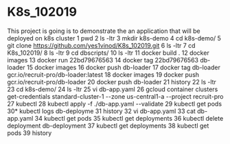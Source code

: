 # K8s_102019
This project is going is to demonstrate the an application that will be deployed on k8s cluster
    1  pwd
    2  ls -ltr
    3  mkdir k8s-demo
    4  cd k8s-demo/
    5  git clone https://github.com/yes1vinod/K8s_102019.git
    6  ls -ltr
    7  cd K8s_102019/
    8  ls -ltr
    9  cd dbscripts/
   10  ls -ltr
   11  docker build .
   12  docker images
   13  docker run 22bd79676563
   14  docker tag 22bd79676563 db-loader
   15  docker images
   16  docker push db-loader
   17  docker tag db-loader gcr.io/recruit-pro/db-loader:latest
   18  docker images
   19  docker push gcr.io/recruit-pro/db-loader
   20  docker push db-loader
   21  history
   22  ls -ltr
   23  cd k8s-demo/
   24  ls -ltr
   25  vi db-app.yaml
   26  gcloud container clusters get-credentials standard-cluster-1 --zone us-central1-a --project recruit-pro
   27  kubectl
   28  kubectl apply -f ./db-app.yaml --validate
   29  kubectl get pods
   30* kubectl logs db-deployme
   31  history
   32  vi db-app.yaml
   33  cat db-app.yaml
   34  kubectl get pods
   35  kubectl get deployments
   36  kubectl delete deployment db-deployment
   37  kubectl get deployments
   38  kubectl get pods
   39  history
